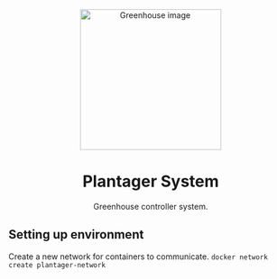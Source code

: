 <div align="center">
<img width="250" height="250" src="https://storage.googleapis.com/ofstad-io-bucket/greenhouse.png" alt="Greenhouse image">
	<h1>Plantager System</h1>
	<p>
		Greenhouse controller system.
	</p>
</div>

## Setting up environment

Create a new network for containers to communicate.
`docker network create plantager-network`

